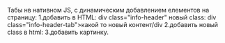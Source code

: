 Табы нв нативном JS, с динамическим добавлением елементов на страницу:
 1.добавить в  HTML: div class="info-header" новый class: div class="info-header-tab">какой то новый контент/div
 2.добавить новый class в html:
 3.добавить картинку.

